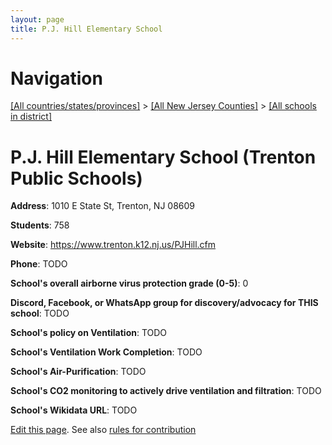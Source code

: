 ```yaml
---
layout: page
title: P.J. Hill Elementary School
---
```

# Navigation

[[All countries/states/provinces]](../../..) > [[All New Jersey Counties]](../..) > [[All schools in district]](..)

# P.J. Hill Elementary School (Trenton Public Schools)

**Address**: 1010 E State St, Trenton, NJ 08609

**Students**: 758

**Website**: <https://www.trenton.k12.nj.us/PJHill.cfm>

**Phone**: TODO

**School's overall airborne virus protection grade (0-5)**: 0

**Discord, Facebook, or WhatsApp group for discovery/advocacy for THIS school**: TODO

**School's policy on Ventilation**: TODO

**School's Ventilation Work Completion**: TODO

**School's Air-Purification**: TODO

**School's CO2 monitoring to actively drive ventilation and filtration**: TODO

**School's Wikidata URL**: TODO


[Edit this page](https://github.com/ventilate-schools/NJ/edit/main/./Trenton_Public_Schools/P.J._Hill_Elementary_School.md). See also [rules for contribution](../../../contribution-rules/)